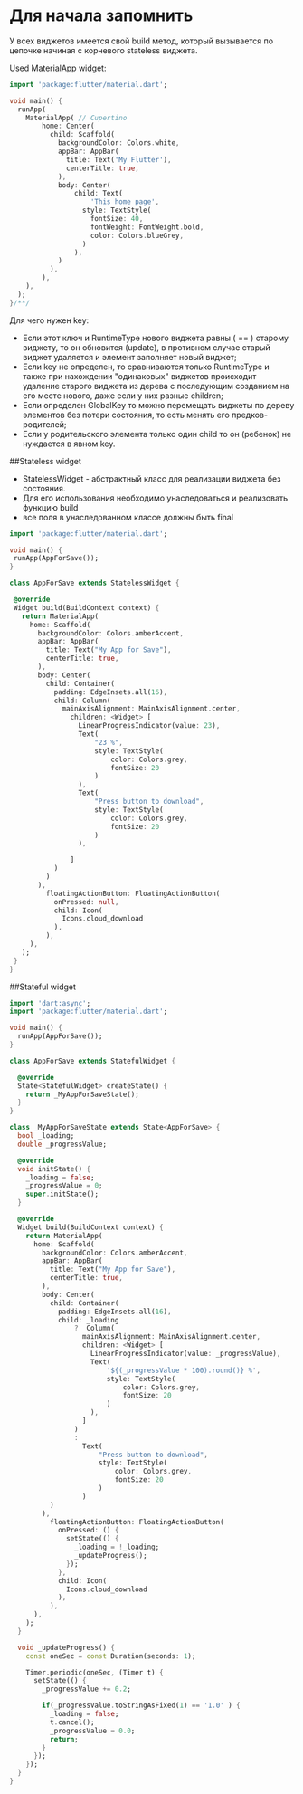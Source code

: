 # Для начала запомнить

У всех виджетов имеется свой build метод, который вызывается по цепочке начиная с корневого stateless виджета.

Used MaterialApp widget:
```dart
import 'package:flutter/material.dart';

void main() {
  runApp(
    MaterialApp( // Cupertino
        home: Center(
          child: Scaffold(
            backgroundColor: Colors.white,
            appBar: AppBar(
              title: Text('My Flutter'),
              centerTitle: true,
            ),
            body: Center(
                child: Text(
                    'This home page',
                  style: TextStyle(
                    fontSize: 40,
                    fontWeight: FontWeight.bold,
                    color: Colors.blueGrey,
                  )
                ),
            )
          ),
        ),
    ),
  );
}/**/
``` 

Для чего нужен key: 
 - Если этот ключ и RuntimeType нового виджета равны ( == ) старому виджету, то он обновится (update), в противном случае старый виджет удаляется и элемент заполняет новый виджет;
 - Если key не определен, то сравниваются только RuntimeType и также при нахождении "одинаковых" виджетов происходит удаление старого виджета из дерева с последующим созданием на его месте нового, даже если у них разные children;
 - Если определен GlobalKey то можно перемещать виджеты по дереву элементов без потери состояния, то есть менять его предков-родителей;
 - Если у родительского элемента только один child то он (ребенок) не нуждается в явном key.
 
 
##Stateless widget 
  - StatelessWidget - абстрактный класс для реализации виджета без состояния.
  - Для его использования необходимо унаследоваться и реализовать функцию build 
  - все поля в унаследованном классе должны быть final
 
 
 ```dart
import 'package:flutter/material.dart';

void main() {
  runApp(AppForSave());
}

class AppForSave extends StatelessWidget {

  @override
  Widget build(BuildContext context) {
    return MaterialApp(
      home: Scaffold(
        backgroundColor: Colors.amberAccent,
        appBar: AppBar(
          title: Text("My App for Save"),
          centerTitle: true,
        ),
        body: Center(
          child: Container(
            padding: EdgeInsets.all(16),
            child: Column(
              mainAxisAlignment: MainAxisAlignment.center,
                children: <Widget> [
                  LinearProgressIndicator(value: 23),
                  Text(
                      "23 %",
                      style: TextStyle(
                          color: Colors.grey,
                          fontSize: 20
                      )
                  ),
                  Text(
                      "Press button to download",
                      style: TextStyle(
                          color: Colors.grey,
                          fontSize: 20
                      )
                  ),

                ]
            )
          )
        ),
          floatingActionButton: FloatingActionButton(
            onPressed: null,
            child: Icon(
              Icons.cloud_download
            ),
          ),
      ),
    );
  }
}
```

##Stateful widget  
```dart
import 'dart:async';
import 'package:flutter/material.dart';

void main() {
  runApp(AppForSave());
}

class AppForSave extends StatefulWidget {

  @override
  State<StatefulWidget> createState() {
    return _MyAppForSaveState();
  }
}

class _MyAppForSaveState extends State<AppForSave> {
  bool _loading;
  double _progressValue;

  @override
  void initState() {
    _loading = false;
    _progressValue = 0;
    super.initState();
  }

  @override
  Widget build(BuildContext context) {
    return MaterialApp(
      home: Scaffold(
        backgroundColor: Colors.amberAccent,
        appBar: AppBar(
          title: Text("My App for Save"),
          centerTitle: true,
        ),
        body: Center(
          child: Container(
            padding: EdgeInsets.all(16),
            child: _loading
                ?  Column(
                  mainAxisAlignment: MainAxisAlignment.center,
                  children: <Widget> [
                    LinearProgressIndicator(value: _progressValue),
                    Text(
                        '${(_progressValue * 100).round()} %',
                        style: TextStyle(
                            color: Colors.grey,
                            fontSize: 20
                        )
                    ),
                  ]
                )
                :
                  Text(
                      "Press button to download",
                      style: TextStyle(
                          color: Colors.grey,
                          fontSize: 20
                      )
                  )
          )
        ),
          floatingActionButton: FloatingActionButton(
            onPressed: () {
              setState(() {
                _loading = !_loading;
                _updateProgress();
              });
            },
            child: Icon(
              Icons.cloud_download
            ),
          ),
      ),
    );
  }

  void _updateProgress() {
    const oneSec = const Duration(seconds: 1);

    Timer.periodic(oneSec, (Timer t) {
      setState(() {
        _progressValue += 0.2;

        if(_progressValue.toStringAsFixed(1) == '1.0' ) {
          _loading = false;
          t.cancel();
          _progressValue = 0.0;
          return;
        }
      });
    });
  }
}
```